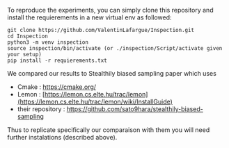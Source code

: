To reproduce the experiments, you can simply clone this repository and install the requierements in a new virtual env as followed:

```
git clone https://github.com/ValentinLafargue/Inspection.git
cd Inspection
python3 -m venv inspection
source inspection/bin/activate (or ./inspection/Script/activate given your setup)
pip install -r requierements.txt
```

We compared our results to Stealthily biased sampling paper which uses
- Cmake : https://cmake.org/
- Lemon : [https://lemon.cs.elte.hu/trac/lemon](https://lemon.cs.elte.hu/trac/lemon/wiki/InstallGuide)
- their repository : https://github.com/sato9hara/stealthily-biased-sampling

Thus to replicate specifically our comparaison with them you will need further instalations (described above).
